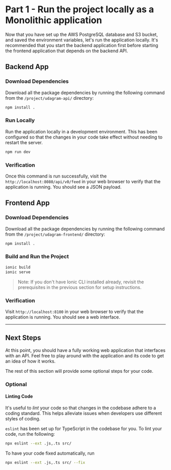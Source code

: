 # Part 1 - Run the project locally as a Monolithic application

Now that you have set up the AWS PostgreSQL database and S3 bucket, and saved the environment variables, let's run the application locally.  It's recommended that you start the backend application first before starting the frontend application that depends on the backend API.

## Backend App

### Download Dependencies

Download all the package dependencies by running the following command from the `/project/udagram-api/` directory:

```bash
npm install .
```

### Run Locally

Run the application locally in a development environment. This has been configured so that the changes in your code take effect without needing to restart the server.

```bash
npm run dev
```

### Verification

Once this command is run successfully, visit the `http://localhost:8080/api/v0/feed` in your web browser to verify that the application is running. You should see a JSON payload.

## Frontend App

### Download Dependencies

Download all the package dependencies by running the following command from the `/project/udagram-frontend/` directory:

```bash
npm install .
```

### Build and Run the Project

```bash
ionic build
ionic serve
```

> Note: If you don't have Ionic CLI installed already, revisit the prerequisites in the previous section for setup instructions.

### Verification

Visit `http://localhost:8100` in your web browser to verify that the application is running. You should see a web interface.

___

## Next Steps

At this point, you should have a fully working web application that interfaces with an API. Feel free to play around with the application and its code to get an idea of how it works.

The rest of this section will provide some optional steps for your code.

### Optional

#### Linting Code

It's useful to _lint_ your code so that changes in the codebase adhere to a coding standard. This helps alleviate issues when developers use different styles of coding.

`eslint` has been set up for TypeScript in the codebase for you. To lint your code, run the following:

```bash
npx eslint --ext .js,.ts src/
```

To have your code fixed automatically, run

```bash
npx eslint --ext .js,.ts src/ --fix
```
